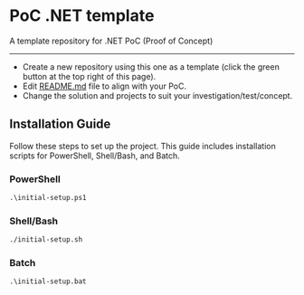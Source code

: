 # PoC .NET template

A template repository for .NET PoC (Proof of Concept)

---

- Create a new repository using this one as a template (click the green button at the top right of this page).
- Edit [README.md](README.md) file to align with your PoC.
- Change the solution and projects to suit your investigation/test/concept.

## Installation Guide

Follow these steps to set up the project. This guide includes installation scripts for PowerShell, Shell/Bash, and Batch.

### PowerShell

```ps
.\initial-setup.ps1
```

### Shell/Bash

```bash
./initial-setup.sh
```

### Batch

```batch
.\initial-setup.bat
```

